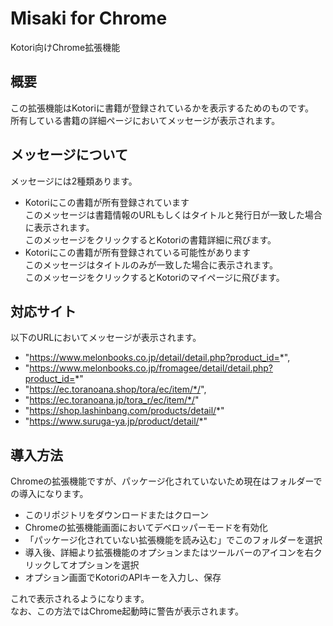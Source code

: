 # Misaki for Chrome
Kotori向けChrome拡張機能   

## 概要
この拡張機能はKotoriに書籍が登録されているかを表示するためのものです。  
所有している書籍の詳細ページにおいてメッセージが表示されます。  

## メッセージについて
メッセージには2種類あります。  
- Kotoriにこの書籍が所有登録されています  
このメッセージは書籍情報のURLもしくはタイトルと発行日が一致した場合に表示されます。  
このメッセージをクリックするとKotoriの書籍詳細に飛びます。  
- Kotoriにこの書籍が所有登録されている可能性があります  
このメッセージはタイトルのみが一致した場合に表示されます。  
このメッセージをクリックするとKotoriのマイページに飛びます。  

## 対応サイト
以下のURLにおいてメッセージが表示されます。  

- "https://www.melonbooks.co.jp/detail/detail.php?product_id=*",
- "https://www.melonbooks.co.jp/fromagee/detail/detail.php?product_id=*"
- "https://ec.toranoana.shop/tora/ec/item/*/",
- "https://ec.toranoana.jp/tora_r/ec/item/*/"
- "https://shop.lashinbang.com/products/detail/*"
- "https://www.suruga-ya.jp/product/detail/*"

## 導入方法  
Chromeの拡張機能ですが、パッケージ化されていないため現在はフォルダーでの導入になります。  

- このリポジトリをダウンロードまたはクローン  
- Chromeの拡張機能画面においてデベロッパーモードを有効化  
- 「パッケージ化されていない拡張機能を読み込む」でこのフォルダーを選択
- 導入後、詳細より拡張機能のオプションまたはツールバーのアイコンを右クリックしてオプションを選択  
- オプション画面でKotoriのAPIキーを入力し、保存  

これで表示されるようになります。  
なお、この方法ではChrome起動時に警告が表示されます。  
